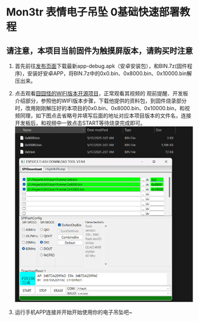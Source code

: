 # Mon3tr 表情电子吊坠 0基础快速部署教程
## 请注意，本项目当前固件为触摸屏版本，请购买时注意

1. 首先前往[发布页面](https://github.com/RoyZ-iwnl/Mon3tr-Emoji/releases)下载最新app-debug.apk（安卓安装包），和BIN.7z(固件程序)，安装好安卓APP，将BIN.7z中的0x0.bin、0x8000.bin、0x10000.bin解压出来。
2. 点击观看[囧囧怪的WIFI版本开源项目](https://www.bilibili.com/video/BV1r3LczZE3N/#reply262992366736)，正常观看其视频的 观前提醒、开发板介绍部分，参照他的WIFI版本步骤，下载他提供的资料包，到固件烧录部分时，改用刚刚解压好的本项目的0x0.bin、0x8000.bin、0x10000.bin，和视频同理，如下图点击省略号并填写后面的地址对应本项目版本的文件名，连接开发板后，和视频中一致点击START等待烧录完成即可。
![DownloadTool](/Images/DownloadTool.png "DownloadTool")

3. 运行手机APP连接并开始开始使用你的电子吊坠吧~